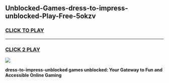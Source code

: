 
## Unblocked-Games-dress-to-impress-unblocked-Play-Free-5okzv
<h3>
<a href="https://premium76.site?title=dress-to-impress-unblocked&ref=23A">CLICK TO PLAY</a></h3>
<hr>

<h3>
<a href="https://premium76.site?title=dress-to-impress-unblocked&ref=23A">CLICK 2 PLAY</a>
  
</h3>

<a href="https://premium76.site?title=dress-to-impress-unblocked&ref=23A"><img src="https://clearcache.store/games.png"></a>


**dress-to-impress-unblocked games unblocked: Your Gateway to Fun and Accessible Online Gaming**
